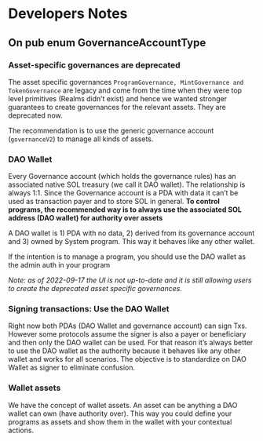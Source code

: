 # Developers Notes

## On pub enum GovernanceAccountType

### Asset-specific governances are deprecated 

The asset specific governances `ProgramGovernance, MintGovernance and TokenGovernance` are legacy and come from the time when they were top level primitives (Realms didn’t exist) and hence we wanted stronger guarantees to create governances for the relevant assets. They are deprecated now.

The recommendation is to use the generic governance account (`governanceV2`) to manage all kinds of assets.

### DAO Wallet

Every Governance account (which holds the governance rules) has an associated native SOL treasury (we call it DAO wallet). The relationship is always 1:1. Since the Governance account is a PDA with data it can’t be used as transaction payer and to store SOL in general. **To control programs, the recommended way is to always use the associated SOL address (DAO wallet) for authority over assets**

A DAO wallet is 1) PDA with no data, 2) derived from its governance account and 3) owned by System program. This way it behaves like any other wallet. 

If the intention is to manage a program, you should use the DAO wallet as the admin auth in your program

*Note: as of 2022-09-17 the UI is not up-to-date and it is still allowing users to create the deprecated asset specific governances.*

### Signing transactions: Use the DAO Wallet

Right now both PDAs (DAO Wallet and governance account) can sign Txs. However some protocols assume the signer is also a payer or beneficiary and then only the DAO wallet can be used. For that reason it’s always better to use the DAO wallet as the authority because it behaves like any other wallet and works for all scenarios. The objective is to standardize on DAO Wallet as signer to eliminate confusion.

### Wallet assets

We have the concept of wallet assets. An asset can be anything a DAO wallet can own (have authority over). This way you could define your programs as assets and show them in the wallet with your contextual actions. 
